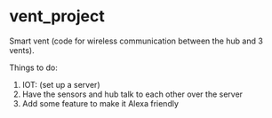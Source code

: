 # vent_project
Smart vent (code for wireless communication between the hub and 3 vents).

Things to do:
1. IOT: (set up a server)
2. Have the sensors and hub talk to each other over the server 
3. Add some feature to make it Alexa friendly

